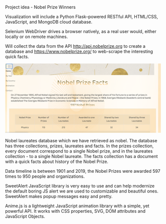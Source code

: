Project idea - Nobel Prize Winners

Visualization will include a Python Flask–powered RESTful API, HTML/CSS, JavaScript, and MongoDB cloud database.

Selenium WebDriver drives a browser natively, as a real user would, either locally or on remote machines.

Will collect the data from the API http://api.nobelprize.org to create a database and https://www.nobelprize.org/ to web-scrape the interesting quick facts.

![Screenshot](1.png)

Nobel laureates database which we have retrieved as nobel. The database has three collections, prizes, laureates and facts. In the prizes collection, every document correspond to a single Nobel prize, and in the laureates collection - to a single Nobel laureate. The facts collection has a document with a quick facts about history of the Nobel Prize.

Data timeline is between 1901 and 2019, the Nobel Prizes were awarded 597 times to 950 people and organizations.

SweetAlert JavaScript library is very easy to use and can help modernize the default boring JS alert we are used to customizable and beautiful ones. SweetAlert makes popup messages easy and pretty.

Anime.js is a lightweight JavaScript animation library with a simple, yet powerful API.
It works with CSS properties, SVG, DOM attributes and JavaScript Objects.
